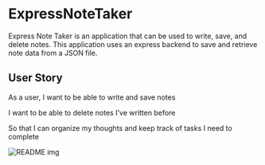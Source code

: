 # ExpressNoteTaker
Express Note Taker is an application that can be used to write, save, and delete notes. This application uses an express backend to save and retrieve note data from a JSON file.

## User Story

As a user, I want to be able to write and save notes

I want to be able to delete notes I've written before

So that I can organize my thoughts and keep track of tasks I need to complete


![README img](https://user-images.githubusercontent.com/67798273/99924692-43c6f500-2d09-11eb-91f3-e9852f776e25.PNG)